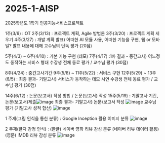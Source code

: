 # 2025-1-AISP
2025학년도 1학기 인공지능서비스프로젝트

1주(3/6) : OT
2주(3/13) : 프로젝트 계획, Agile 방법론
3주(3/20) : 프로젝트 계획 세우기
4주(3/27) : 개발 계획 발표) 어떠한 AI 모듈 사용, 어떠한 기능을 구현, 웹 or 모바일? 
발표 내용에 대해 교수님의 단독 평가 (20점)




5주(4/3) ~ 6주(4/10) : 기본 기능 구현 (데모)
7주(4/17) :1차 결과 - 중간고사) 어느정도 동작하는 서비스 형태
수강생 전체 동료 평가 / 교수님 평가  (30점)


8주(4/24) : 중간고사기간
9주(5/8) ~ 11주(5/22) : 서비스 구현 
12주(5/29) ~ 13주(6/5) : 최종 결과- 기말고사) 서비스가 동작하는 데모 시연
수강생 전체 동료 평가 / 교수님 평가  (30점)



14주(6/12) : 논문(보고서) 작성 방법 /  논문(보고서) 작성
15주(5/19) : 기말고사 기간, 논문(보고서)제출![image](https://github.com/user-attachments/assets/8d97e947-69da-4480-b490-40eb977b088b)
최종 결과- 기말고사) 논문/보고서 작성
![image](https://github.com/user-attachments/assets/b4155d2a-b929-4b7b-9c77-3ccda6a22907)
교수님 평가  (기말고사 성적 합산)
![image](https://github.com/user-attachments/assets/37afa239-76ca-468d-b941-bd790405d775)


1 주제(그림 인식을 통한 분류) : Google Inception 활용 이미지 분류 
![image](https://github.com/user-attachments/assets/fff632c0-a333-419b-9ffc-f8f2af61b558)

2 주제(글자 감정 인식) : 
                (한글) 네이버 영화 리뷰 감성 분류 (네이버 리뷰 데이터 활용)
                (영문) IMDB 리뷰 감성 분류 
![image](https://github.com/user-attachments/assets/40fbbfbd-7a1f-4418-89ea-a7605be1e72c)


